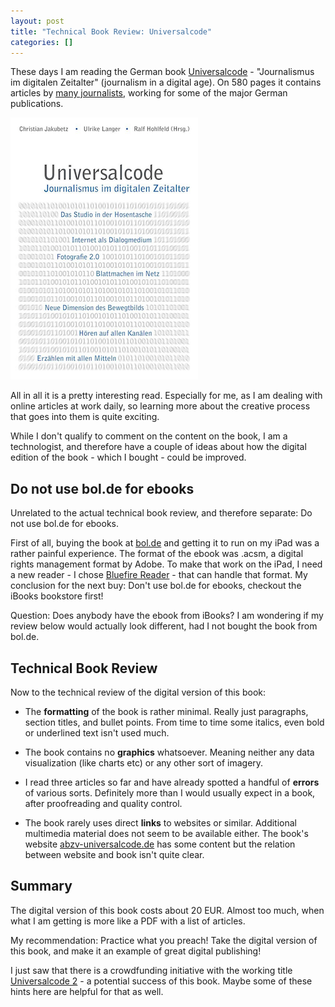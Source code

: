 ```yaml
---
layout: post
title: "Technical Book Review: Universalcode"
categories: []
---
```


These days I am reading the German book [Universalcode][] - "Journalismus im digitalen Zeitalter" (journalism in a digital age). On 580 pages it contains articles by [many journalists][authors], working for some of the major German publications.

![Universalcode](/images/universalcode_cover.png)

All in all it is a pretty interesting read. Especially for me, as I am dealing with online articles at work daily, so learning more about the creative process that goes into them is quite exciting.

While I don't qualify to comment on the content on the book, I am a technologist, and therefore have a couple of ideas about how the digital edition of the book - which I bought - could be improved.


## Do not use bol.de for ebooks

Unrelated to the actual technical book review, and therefore separate: Do not use bol.de for ebooks.

First of all, buying the book at [bol.de][] and getting it to run on my iPad was a rather painful experience. The format of the ebook was .acsm, a digital rights management format by Adobe. To make that work on the iPad, I need a new reader - I chose [Bluefire Reader][] - that can handle that format. My conclusion for the next buy: Don't use bol.de for ebooks, checkout the iBooks bookstore first!

Question: Does anybody have the ebook from iBooks? I am wondering if my review below would actually look different, had I not bought the book from bol.de.


## Technical Book Review

Now to the technical review of the digital version of this book:

* The **formatting** of the book is rather minimal. Really just paragraphs, section titles, and bullet points. From time to time some italics, even bold or underlined text isn't used much.

* The book contains no **graphics** whatsoever. Meaning neither any data visualization (like charts etc) or any other sort of imagery. 

* I read three articles so far and have already spotted a handful of **errors** of various sorts. Definitely more than I would usually expect in a book, after proofreading and quality control. 

* The book rarely uses direct **links** to websites or similar. Additional multimedia material does not seem to be available either. The book's website [abzv-universalcode.de][] has some content but the relation between website and book isn't quite clear.

## Summary

The digital version of this book costs about 20 EUR. Almost too much, when what I am getting is more like a PDF with a list of articles.

My recommendation: Practice what you preach! Take the digital version of this book, and make it an example of great digital publishing!

I just saw that there is a crowdfunding initiative with the working title [Universalcode 2][] - a potential success of this book. Maybe some of these hints here are helpful for that as well. 




[Universalcode]: http://www.book2look.com/vbook.aspx?id=cgsLIlErZ5
[authors]: http://universal-code.de/das-projekt-universalcode/die-autoren/
[bol.de]: http://www.bol.de
[Bluefire Reader]: http://www.bluefirereader.com
[abzv-universalcode.de]: http://abzv-universalcode.de
[Universalcode 2]: http://www.blog-cj.de/blog/2013/02/25/universalcode-2-es-geht-los-wenn-ihr-wollt/


